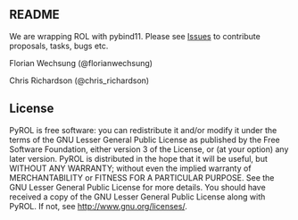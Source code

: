 README
------

We are wrapping ROL with pybind11. Please see [Issues](../../issues) to contribute proposals, tasks, bugs etc.


Florian Wechsung (@florianwechsung)

Chris Richardson (@chris_richardson)


License
-------

PyROL is free software: you can redistribute it and/or modify it under the terms of the GNU Lesser General Public License as published by the Free Software Foundation, either version 3 of the License, or (at your option) any later version.
PyROL is distributed in the hope that it will be useful, but WITHOUT ANY WARRANTY; without even the implied warranty of MERCHANTABILITY or FITNESS FOR A PARTICULAR PURPOSE. See the GNU Lesser General Public License for more details.
You should have received a copy of the GNU Lesser General Public License along with PyROL. If not, see <http://www.gnu.org/licenses/>.
